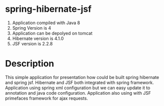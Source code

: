 # spring-hibernate-jsf

1. Application compiled with Java 8
2. Spring Version is 4
3. Application can be depolyed on tomcat
4. Hibernate version is 4.1.0
5. JSF version is 2.2.8

# Description
This simple application for presentation how could be built spring hibernate and spring jsf.
Hibernate and JSF both integrated with spring framework. Application using spring xml configuration
but we can easy update it to annotation and java code configuration. Application also using
with JSF primefaces framework for ajax requests.
